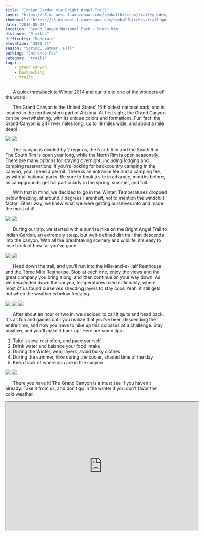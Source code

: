 ```yaml
---
title: "Indian Garden via Bright Angel Trail"
cover: "https://s3-us-west-1.amazonaws.com/twohalfhitches/trail+guides/Grand+Canyon/20.jpg"
thumbnail: "https://s3-us-west-1.amazonaws.com/twohalfhitches/trail+guides/Grand+Canyon/20.jpg"
date: "2016-05-27"
location: "Grand Canyon National Park - South Rim"
distance: "9 miles"
difficulty: "Moderate"
elevation: "3800 ft"
season: "Spring, Summer, Fall"
parking: "Entrance Fee"
category: "trails"
tags:
    - grand canyon
    - backpacking
    - trails
---
```


&nbsp;&nbsp;&nbsp;&nbsp;&nbsp;&nbsp;A quick throwback to Winter 2014 and our trip to one of the wonders of the world!

&nbsp;&nbsp;&nbsp;&nbsp;&nbsp;&nbsp;The Grand Canyon is the United States' 15th oldest national park, and is located in the northwestern part of Arizona. At first sight, the Grand Canyon can be overwhelming, with its unique colors and formations. Fun fact: the Grand Canyon is 247 river miles long, up to 18 miles wide, and about a mile deep!

![](https://s3-us-west-1.amazonaws.com/twohalfhitches/trail+guides/Grand+Canyon/5.jpg)
![](https://s3-us-west-1.amazonaws.com/twohalfhitches/trail+guides/Grand+Canyon/1.jpg)

&nbsp;&nbsp;&nbsp;&nbsp;&nbsp;&nbsp;The canyon is divided by 2 regions, the North Rim and the South Rim. The South Rim is open year long, while the North Rim is open seasonally. There are many options for staying overnight, including lodging and camping reservations. If you're looking for backcountry camping in the canyon, you'll need a permit. There is an entrance fee and a camping fee, as with all national parks. Be sure to book a site in advance, months before, as campgrounds get full particularly in the spring, summer, and fall.

&nbsp;&nbsp;&nbsp;&nbsp;&nbsp;&nbsp;With that in mind, we decided to go in the Winter. Temperatures dropped below freezing, at around 7 degrees Farenheit, not to mention the windchill factor. Either way, we knew what we were getting ourselves into and made the most of it!

![](https://s3-us-west-1.amazonaws.com/twohalfhitches/trail+guides/Grand+Canyon/9.jpg)
![](https://s3-us-west-1.amazonaws.com/twohalfhitches/trail+guides/Grand+Canyon/18.jpg)

&nbsp;&nbsp;&nbsp;&nbsp;&nbsp;&nbsp;During our trip, we started with a sunrise hike on the Bright Angel Trail to Indian Garden, an extremely steep, but well-defined dirt trail that descends into the canyon. With all the breathtaking scenery and wildlife, it's easy to lose track of how far you've gone.

![](https://s3-us-west-1.amazonaws.com/twohalfhitches/trail+guides/Grand+Canyon/11.jpg)
![](https://s3-us-west-1.amazonaws.com/twohalfhitches/trail+guides/Grand+Canyon/12.jpg)

&nbsp;&nbsp;&nbsp;&nbsp;&nbsp;&nbsp;Head down the trail, and you'll run into the Mile-and-a-Half Resthouse and the Three Mile Resthouse. Stop at each one, enjoy the views and the great company you bring along, and then continue on your way down. As we descended down the canyon, temperatures rised noticeably, where most of us found ourselves shedding layers to stay cool. Yeah, it still gets hot when the weather is below freezing.

![](https://s3-us-west-1.amazonaws.com/twohalfhitches/trail+guides/Grand+Canyon/4.jpg)
![](https://s3-us-west-1.amazonaws.com/twohalfhitches/trail+guides/Grand+Canyon/10.jpg)
![](https://s3-us-west-1.amazonaws.com/twohalfhitches/trail+guides/Grand+Canyon/21.jpg)

&nbsp;&nbsp;&nbsp;&nbsp;&nbsp;&nbsp;After about an hour or two in, we decided to call it quits and head back. It's all fun and games until you realize that you've been descending the entire time, and now you have to hike up this colossus of a challenge. Stay positive, and you'll make it back up! Here are some tips:

1.  Take it slow, rest often, and pace yourself
2.  Drink water and balance your food intake
3.  During the Winter, wear layers, avoid bulky clothes
4.  During the summer, hike during the cooler, shaded time of the day
5.  Keep track of where you are in the canyon

![](https://s3-us-west-1.amazonaws.com/twohalfhitches/trail+guides/Grand+Canyon/14.jpg)
![](https://s3-us-west-1.amazonaws.com/twohalfhitches/trail+guides/Grand+Canyon/6.jpg)

&nbsp;&nbsp;&nbsp;&nbsp;&nbsp;&nbsp;There you have it! The Grand Canyon is a must see if you haven't already. Take it from us, and don't go in the winter if you don't favor the cold weather.

<iframe src="https://www.google.com/maps/d/embed?mid=1V5dctWnTqxTcIg6zXCKyW52gTAU" width="600" height="400"></iframe>
